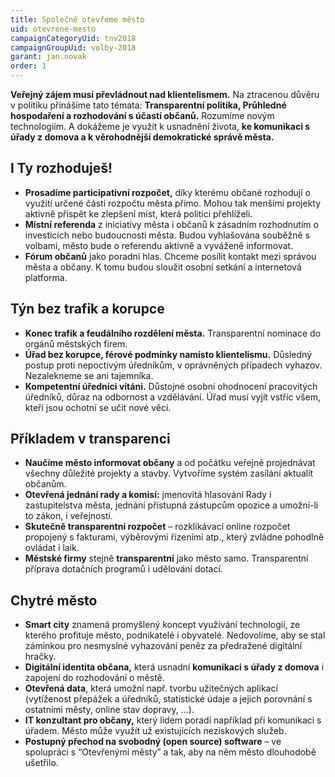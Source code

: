 ```yaml
---
title: Společně otevřeme město
uid: otevrene-mesto
campaignCategoryUid: tnv2018
campaignGroupUid: volby-2018
garant: jan.novak
order: 1
---
```


**Veřejný zájem musí převládnout nad klientelismem.** Na ztracenou důvěru v politiku přinášíme tato témata: **Transparentní politika, Průhledné hospodaření a rozhodování s účastí občanů.** Rozumíme novým technologiím. A dokážeme je využít k usnadnění života, **ke komunikaci s úřady z domova a k věrohodnější demokratické správě města.**

## I Ty rozhoduješ!

+ **Prosadíme participativní rozpočet,** díky kterému občané rozhodují o využití určené části rozpočtu města přímo. Mohou tak menšími projekty aktivně přispět ke zlepšení míst, která politici přehlíželi.
+ **Místní referenda** z iniciativy města i občanů k zásadním rozhodnutím o investicích nebo budoucnosti města. Budou vyhlašována souběžně s volbami, město bude o referendu aktivně a vyváženě informovat.
+ **Fórum občanů**  jako poradní hlas. Chceme posílit kontakt mezi správou města a občany. K tomu budou sloužit osobní setkání a internetová platforma.

## Týn bez trafik a korupce

+ **Konec trafik a feudálního rozdělení města.** Transparentní nominace do orgánů městských firem.
+ **Úřad bez korupce, férové podmínky namísto klientelismu.** Důsledný postup proti nepoctivým úředníkům, v oprávněných případech vyhazov. Nezalekneme se ani tajemníka.
+ **Kompetentní úředníci vítáni.** Důstojné osobní ohodnocení pracovitých úředníků, důraz na odbornost a vzdělávání. Úřad musí vyjít vstříc všem, kteří jsou ochotní se učit nové věci.

## Příkladem v transparenci
+ **Naučíme město informovat občany** a od počátku veřejně projednávat všechny důležité projekty a stavby. Vytvoříme systém zasílání aktualit občanům.
+ **Otevřená jednání rady a komisí:** jmenovitá hlasování Rady i zastupitelstva města, jednání přístupná zástupcům opozice a umožní-li to zákon, i veřejnosti.
+ **Skutečně transparentní rozpočet** – rozklikávací online rozpočet propojený s fakturami, výběrovými řízeními atp., který zvládne pohodlně ovládat i laik.
+ **Městské firmy** stejně **transparentní** jako město samo. Transparentní příprava dotačních programů i udělování dotací.
## Chytré město
+ **Smart city** znamená promyšlený koncept využívání technologií, ze kterého profituje město, podnikatelé i obyvatelé. Nedovolíme, aby se stal záminkou pro nesmyslné vyhazování peněz za předražené digitální hračky.
+ **Digitální identita občana,** která usnadní **komunikaci s úřady z domova** i zapojení do rozhodování o městě.
+ **Otevřená data**, která umožní např. tvorbu užitečných aplikací (vytíženost přepážek a úředníků, statistické údaje a jejich porovnání s ostatními městy, online stav dopravy, ...).
+ **IT konzultant pro občany,** který lidem poradí například při komunikaci s úřadem. Město může využít už existujících neziskových služeb.
+ **Postupný přechod na svobodný (open source) software** – ve spolupráci s “Otevřenými městy” a tak, aby na něm město dlouhodobě ušetřilo.
